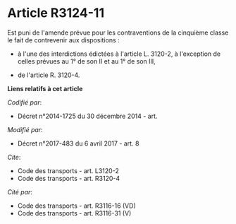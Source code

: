 # Article R3124-11

Est puni de l'amende prévue pour les contraventions de la cinquième classe le fait de contrevenir aux dispositions :

- à l'une des interdictions édictées à l'article L. 3120-2, à l'exception de celles prévues au 1° de son II et au 1° de son
III,

- de l'article R. 3120-4.

**Liens relatifs à cet article**

_Codifié par_:

  - Décret n°2014-1725 du 30 décembre 2014 - art.

_Modifié par_:

  - Décret n°2017-483 du 6 avril 2017 - art. 8

_Cite_:

  - Code des transports - art. L3120-2
  - Code des transports - art. R3120-4

_Cité par_:

  - Code des transports - art. R3116-16 (VD)
  - Code des transports - art. R3116-31 (V)
